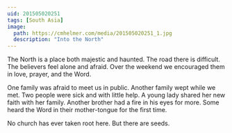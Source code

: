 ```yaml
---
uid: 201505020251
tags: [South Asia]
image:
  path: https://cmhelmer.com/media/201505020251_1.jpg
  description: "Into the North"
---
```


The North is a place both majestic and haunted. The road there is difficult. The believers feel alone and afraid. Over the weekend we encouraged them in love, prayer, and the Word.

One family was afraid to meet us in public. Another family wept while we met. Two people were sick and with little help. A young lady shared her new faith with her family. Another brother had a fire in his eyes for more. Some heard the Word in their mother-tongue for the first time.

No church has ever taken root here. But there are seeds.
